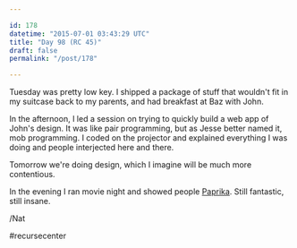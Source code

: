 ```yaml
---

id: 178
datetime: "2015-07-01 03:43:29 UTC"
title: "Day 98 (RC 45)"
draft: false
permalink: "/post/178"

---
```


Tuesday was pretty low key. I shipped a package of stuff that wouldn't fit in my suitcase back to my parents, and had breakfast at Baz with John.

In the afternoon, I led a session on trying to quickly build a web app of John's design. It was like pair programming, but as Jesse better named it, mob programming. I coded on the projector and explained everything I was doing and people interjected here and there.

Tomorrow we're doing design, which I imagine will be much more contentious.

In the evening I ran movie night and showed people [Paprika](https://www.imdb.com/title/tt0851578/). Still fantastic, still insane.

/Nat

#recursecenter

